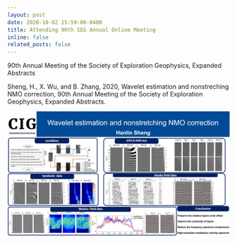 ```yaml
---
layout: post
date: 2020-10-02 15:59:00-0400
title: Attending 90th SEG Annual Online Meeting
inline: false
related_posts: false
---
```


90th Annual Meeting of the Society of Exploration Geophysics, Expanded Abstracts


Sheng, H., X. Wu, and B. Zhang, 2020, Wavelet estimation and nonstreching NMO correction, 90th Annual Meeting of the Society of Exploration Geophysics, Expanded Abstracts.

<img src="/assets/img/hanlinMiniposter2022-1.jpg" />
